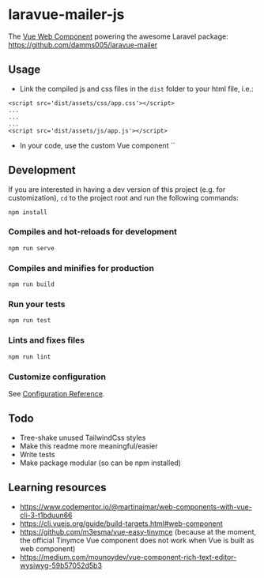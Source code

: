 # laravue-mailer-js

The [Vue Web Component](https://cli.vuejs.org/guide/build-targets.html#web-component) powering the awesome Laravel package: https://github.com/damms005/laravue-mailer

## Usage

- Link the compiled js and css files in the `dist` folder to your html file, i.e.:

```
<script src='dist/assets/css/app.css'></script>
...
...
...
<script src='dist/assets/js/app.js'></script>
```
- In your code, use the custom Vue component
``
## Development

If you are interested in having a dev version of this project (e.g. for customization), `cd` to the project root and run the following commands:

```
npm install
```

### Compiles and hot-reloads for development

```
npm run serve
```

### Compiles and minifies for production

```
npm run build
```

### Run your tests

```
npm run test
```

### Lints and fixes files

```
npm run lint
```

### Customize configuration

See [Configuration Reference](https://cli.vuejs.org/config/).

## Todo

- Tree-shake unused TailwindCss styles
- Make this readme more meaningful/easier
- Write tests
- Make package modular (so can be npm installed)


## Learning resources
- https://www.codementor.io/@martinaimar/web-components-with-vue-cli-3-t1bduun66
- https://cli.vuejs.org/guide/build-targets.html#web-component
- https://github.com/m3esma/vue-easy-tinymce (because at the moment, the official Tinymce Vue component does not work when Vue is built as web component)
- https://medium.com/mounoydev/vue-component-rich-text-editor-wysiwyg-59b57052d5b3